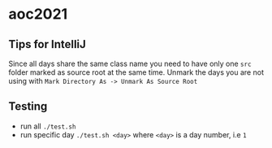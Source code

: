 # aoc2021

## Tips for IntelliJ
Since all days share the same class name you need to have only one `src` folder marked as source root at the same time.
Unmark the days you are not using with `Mark Directory As -> Unmark As Source Root`

## Testing
- run all `./test.sh`
- run specific day `./test.sh <day>` where `<day>` is a day number, i.e `1`